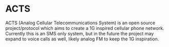 # ACTS
ACTS (Analog Cellular Telecommunications System) is an open source project/protocol which aims to create a 1G inspired cellular phone network. Currently this is an SMS only system, but in the future the project may expand to voice calls as well, likely analog FM to keep the 1G inspiration.
